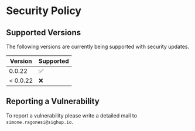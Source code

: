 # Security Policy

## Supported Versions

The following versions are currently being supported with security updates.

| Version | Supported          |
| ------- | ------------------ |
| 0.0.22   | :white_check_mark: |
| < 0.0.22   | :x:                |

## Reporting a Vulnerability

To report a vulnerability please write a detailed mail to `simone.ragonesi@sighup.io`.  
